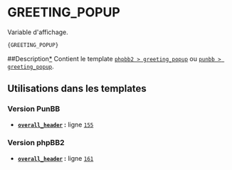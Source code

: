 # GREETING_POPUP


Variable d'affichage.

```html
{GREETING_POPUP}
```

##Description[*](https://fa-tvars.appspot.com/var/GREETING_POPUP)
Contient le template [`phpbb2 > greeting_popup`](https://github.com/Etana/template/blob/master/tpl/var/subsilver/greeting_popup.md#readme) ou [`punbb > greeting_popup`](https://github.com/Etana/template/blob/master/tpl/var/punbb/greeting_popup.md#readme).

## Utilisations dans les templates

### Version PunBB
* __[`overall_header`](../tpl/var/punbb/overall_header.md#readme) :__ ligne [`155`](../tpl/src/punbb/overall_header.tpl#L155)

### Version phpBB2
* __[`overall_header`](../tpl/var/subsilver/overall_header.md#readme) :__ ligne [`161`](../tpl/src/subsilver/overall_header.tpl#L161)